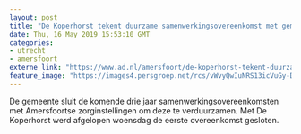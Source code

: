 ```yaml
---
layout: post
title: "De Koperhorst tekent duurzame samenwerkingsovereenkomst met gemeente"
date: Thu, 16 May 2019 15:53:10 GMT
categories: 
- utrecht 
- amersfoort 
externe_link: "https://www.ad.nl/amersfoort/de-koperhorst-tekent-duurzame-samenwerkingsovereenkomst-met-gemeente~a4e970ee/"
feature_image: "https://images4.persgroep.net/rcs/vWvyQwIuNRS13icVuGy-DxMhAlE/diocontent/148530153/_fitwidth/400/?appId=21791a8992982cd8da851550a453bd7f&quality=0.7"
---
```


De gemeente sluit de komende drie jaar samenwerkingsovereenkomsten met Amersfoortse zorginstellingen om deze te verduurzamen. Met De Koperhorst werd afgelopen woensdag de eerste overeenkomst gesloten.
